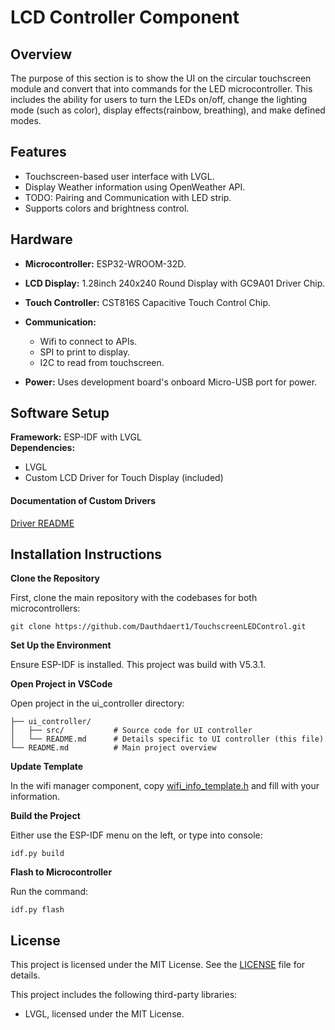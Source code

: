 # LCD Controller Component
## Overview
The purpose of this section is to show the UI on the circular touchscreen module and convert that into commands for the LED microcontroller. This includes the ability for users to turn the LEDs on/off, change the lighting mode (such as color), display effects(rainbow, breathing), and make defined modes.

## Features
* Touchscreen-based user interface with LVGL.
* Display Weather information using OpenWeather API.
* TODO: Pairing and Communication with LED strip.
* Supports colors and brightness control.

## Hardware
* **Microcontroller:** ESP32-WROOM-32D.
* **LCD Display:** 1.28inch 240x240 Round Display with GC9A01 Driver Chip.
* **Touch Controller:** CST816S Capacitive Touch Control Chip.
* **Communication:** 
    * Wifi to connect to APIs.
    * SPI to print to display.
    * I2C to read from touchscreen.

* **Power:** Uses development board's onboard Micro-USB port for power.

## Software Setup
**Framework:** ESP-IDF with LVGL\
**Dependencies:**
* LVGL
* Custom LCD Driver for Touch Display (included)

#### Documentation of Custom Drivers
[Driver README](components/display_drivers/README.md)

## Installation Instructions
**Clone the Repository**

First, clone the main repository with the codebases for both microcontrollers:
```console
git clone https://github.com/Dauthdaert1/TouchscreenLEDControl.git
```

**Set Up the Environment**

Ensure ESP-IDF is installed. This project was build with V5.3.1.

**Open Project in VSCode**

Open project in the ui_controller directory:

```console
├── ui_controller/
│   ├── src/           # Source code for UI controller
│   └── README.md      # Details specific to UI controller (this file)
└── README.md          # Main project overview 
```

**Update Template**

In the wifi manager component, copy [wifi_info_template.h](components/wifi_manager/wifi_info_template.h) and fill with your information.

**Build the Project**

Either use the ESP-IDF menu on the left, or type into console:
```console
idf.py build
```

**Flash to Microcontroller**

Run the command:
```console
idf.py flash
```

## License

This project is licensed under the MIT License. See the [LICENSE](../LICENSE) file for details.

This project includes the following third-party libraries:
- LVGL, licensed under the MIT License.